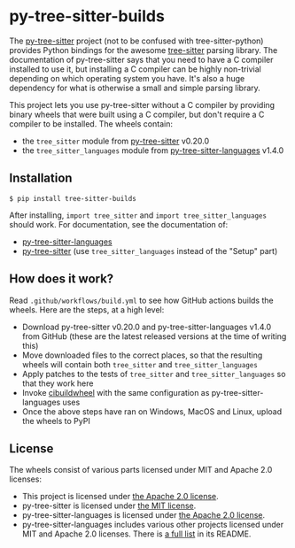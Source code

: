 # py-tree-sitter-builds

The [py-tree-sitter](https://pypi.org/project/tree-sitter/) project
(not to be confused with tree-sitter-python)
provides Python bindings for the awesome [tree-sitter](https://tree-sitter.github.io/) parsing library.
The documentation of py-tree-sitter says that you need to have a C compiler installed to use it,
but installing a C compiler can be highly non-trivial depending on which operating system you have.
It's also a huge dependency for what is otherwise a small and simple parsing library.

This project lets you use py-tree-sitter without a C compiler
by providing binary wheels that were built using a C compiler,
but don't require a C compiler to be installed.
The wheels contain:
- the `tree_sitter` module from [py-tree-sitter](https://pypi.org/project/tree-sitter/) v0.20.0
- the `tree_sitter_languages` module from [py-tree-sitter-languages](https://pypi.org/project/tree-sitter-languages/) v1.4.0


## Installation

```
$ pip install tree-sitter-builds
```

After installing, `import tree_sitter` and `import tree_sitter_languages` should work.
For documentation, see the documentation of:
- [py-tree-sitter-languages](https://pypi.org/project/tree-sitter-languages/1.4.0/)
- [py-tree-sitter](https://pypi.org/project/tree-sitter/0.20.0/) (use `tree_sitter_languages` instead of the "Setup" part)


## How does it work?

Read `.github/workflows/build.yml` to see how GitHub actions builds the wheels.
Here are the steps, at a high level:
- Download py-tree-sitter v0.20.0 and py-tree-sitter-languages v1.4.0 from GitHub
    (these are the latest released versions at the time of writing this)
- Move downloaded files to the correct places,
    so that the resulting wheels will contain both `tree_sitter` and `tree_sitter_languages`
- Apply patches to the tests of `tree_sitter` and `tree_sitter_languages` so that they work here
- Invoke [cibuildwheel](https://github.com/pypa/cibuildwheel) with the same configuration as py-tree-sitter-languages uses
- Once the above steps have ran on Windows, MacOS and Linux, upload the wheels to PyPI


## License

The wheels consist of various parts licensed under MIT and Apache 2.0 licenses:
- This project is licensed under [the Apache 2.0 license](https://github.com/Akuli/py-tree-sitter-builds/blob/main/LICENSE).
- py-tree-sitter is licensed under [the MIT license](https://github.com/tree-sitter/py-tree-sitter/blob/master/LICENSE).
- py-tree-sitter-languages is licensed under [the Apache 2.0 license](https://github.com/grantjenks/py-tree-sitter-languages/blob/main/LICENSE).
- py-tree-sitter-languages includes various other projects licensed under MIT and Apache 2.0 licenses.
    There is [a full list](https://github.com/grantjenks/py-tree-sitter-languages/tree/v1.4.0#license) in its README.
